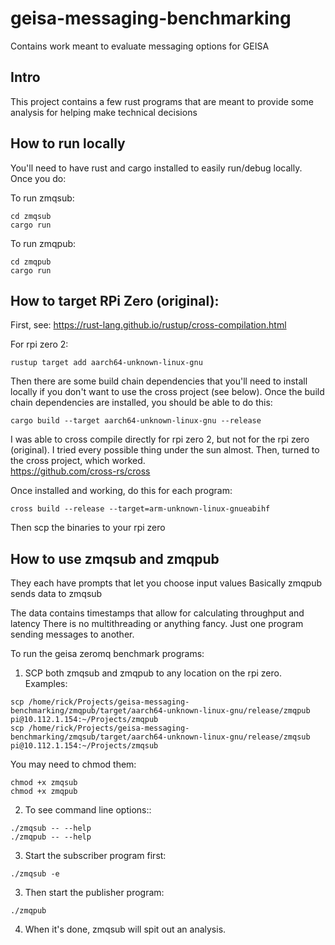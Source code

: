 # geisa-messaging-benchmarking
Contains work meant to evaluate messaging options for GEISA

## Intro

This project contains a few rust programs that are meant to provide some analysis for helping make technical decisions


## How to run locally
You'll need to have rust and cargo installed to easily run/debug locally.  Once you do:

To run zmqsub:
```
cd zmqsub
cargo run
```

To run zmqpub:
```
cd zmqpub
cargo run
```

## How to target RPi Zero (original):
First, see:
https://rust-lang.github.io/rustup/cross-compilation.html


For rpi zero 2:
```
rustup target add aarch64-unknown-linux-gnu
```

Then there are some build chain dependencies that you'll need to install locally if you don't want to use the cross project (see below).  Once the build chain dependencies are installed, you should be able to do this:

```
cargo build --target aarch64-unknown-linux-gnu --release
```


I was able to cross compile directly for rpi zero 2, but not for the rpi zero (original).   I tried every possible thing under the sun almost.   Then, turned to the cross project, which worked.  
https://github.com/cross-rs/cross

Once installed and working, do this for each program:
```
cross build --release --target=arm-unknown-linux-gnueabihf
```

Then scp the binaries to your rpi zero


## How to use zmqsub and zmqpub

They each have prompts that let you choose input values
Basically zmqpub sends data to zmqsub

The data contains timestamps that allow for calculating throughput and latency
There is no multithreading or anything fancy.   Just one program sending messages to another.

To run the geisa zeromq benchmark programs:

1. SCP both zmqsub and zmqpub to any location on the rpi zero.  Examples:

```
scp /home/rick/Projects/geisa-messaging-benchmarking/zmqpub/target/aarch64-unknown-linux-gnu/release/zmqpub pi@10.112.1.154:~/Projects/zmqpub
scp /home/rick/Projects/geisa-messaging-benchmarking/zmqsub/target/aarch64-unknown-linux-gnu/release/zmqsub pi@10.112.1.154:~/Projects/zmqsub
```

You may need to chmod them:
```
chmod +x zmqsub
chmod +x zmqpub
```

2. To see command line options::
```
./zmqsub -- --help
./zmqpub -- --help
```

3. Start the subscriber program first:
```
./zmqsub -e
```


3. Then start the publisher program:
```
./zmqpub
```

4. When it's done, zmqsub will spit out an analysis.
